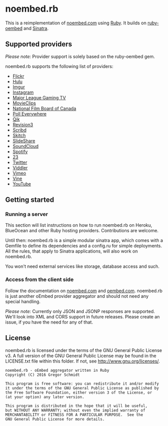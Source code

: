 noembed.rb
==========

This is a reimplementation of [noembed.com](https://noembed.com/) using
[Ruby](https://ruby-lang.org). It builds on
[ruby-oembed](https://github.com/judofyr/ruby-oembed) and
[Sinatra](http://www.sinatrarb.com/).


Supported providers
-------------------

*Please note:* Provider support is solely based on the ruby-oembed gem.

noembed.rb supports the following list of providers:

  * [Flickr](https://flickr.com/)
  * [Hulu](http://www.hulu.com/)
  * [Imgur](https://imgur.com/)
  * [Instagram](https://www.instagram.com/)
  * [Major League Gaming TV](http://tv.majorleaguegaming.com/)
  * [MovieClips](http://www.movieclips.com/)
  * [National Film Board of Canada](https://www.nfb.ca/)
  * [Poll Everywhere](https://www.polleverywhere.com/)
  * [Qik](https://www.skype.com/en/qik/)
  * [Revision3](https://revision3.com/)
  * [Scribd](https://www.scribd.com/)
  * [Skitch](https://evernote.com/skitch/)
  * [SlideShare](http://www.slideshare.net/)
  * [SoundCloud](https://soundcloud.com/)
  * [Spotify](https://www.spotify.com/)
  * [23](http://23hq.com/)
  * [Twitter](https://twitter.com/)
  * [Viddler](http://www.viddler.com/)
  * [Vimeo](https://vimeo.com/)
  * [Vine](https://vine.co/)
  * [YouTube](https://youtube.com/)


Getting started
---------------

### Running a server

This section will list instructions on how to run noembed.rb on Heroku,
BlueOcean and other Ruby hosting providers. Contributions are welcome.

Until then: noembed.rb is a simple modular sinatra app, which comes with a
Gemfile to define its dependencies and a config.ru for simple deployments. All
the rules, that apply to Sinatra applications, will also work on noembed.rb.

You won't need external services like storage, database access and such.


### Access from the client side

Follow the documentation on [noembed.com](https://www.noembed.com) and
[oembed.com](https://www.oembed.com). noembed.rb is just another oEmbed provider
aggregator and should not need any special handling.

*Please note:* Currently only JSON and JSONP responses are supported. We'll look
into XML and CORS support in future releases. Please create an issue, if you
have the need for any of that.


License
-------

noembed.rb is licensed under the terms of the GNU General Public License v3.  A
full version of the GNU General Public License may be found in the LICENSE.txt
file within this folder. If not, see http://www.gnu.org/licenses/.


    noembed.rb - oEmbed aggregator written in Ruby
    Copyright (C) 2016 Gregor Schmidt

    This program is free software: you can redistribute it and/or modify
    it under the terms of the GNU General Public License as published by
    the Free Software Foundation, either version 3 of the License, or
    (at your option) any later version.

    This program is distributed in the hope that it will be useful,
    but WITHOUT ANY WARRANTY; without even the implied warranty of
    MERCHANTABILITY or FITNESS FOR A PARTICULAR PURPOSE.  See the
    GNU General Public License for more details.

